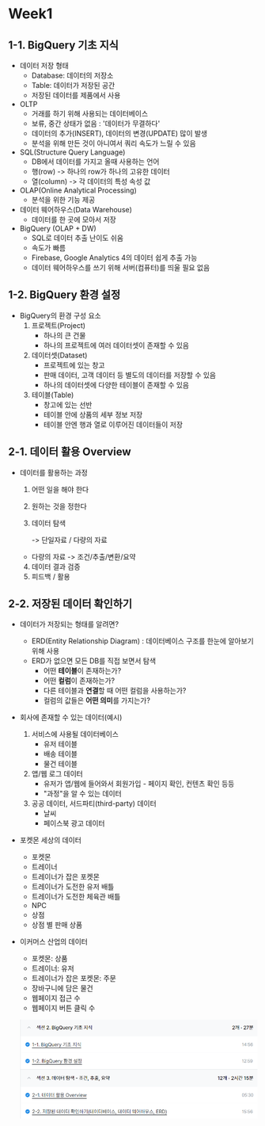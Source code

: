 
# Week1

## 1-1. BigQuery 기초 지식
- 데이터 저장 형태
    - Database: 데이터의 저장소
    - Table: 데이터가 저장된 공간
    - 저장된 데이터를 제품에서 사용
- OLTP
    - 거래를 하기 위해 사용되는 데이터베이스
    - 보류, 중간 상태가 없음  :  '데이터가 무결하다'
    - 데이터의 추가(INSERT), 데이터의 변경(UPDATE) 많이 발생
    - 분석을 위해 만든 것이 아니여서 쿼리 속도가 느릴 수 있음
- SQL(Structure Query Language)
    - DB에서 데이터를 가지고 올때 사용하는 언어
    - 행(row) -> 하나의 row가 하나의 고유한 데이터
    - 열(column) -> 각 데이터의 특성 속성 값
- OLAP(Online Analytical Processing)
    - 분석을 위한 기능 제공
- 데이터 웨어하우스(Data Warehouse)
    - 데이터를 한 곳에 모아서 저장
- BigQuery (OLAP + DW)
    - SQL로 데이터 추출 난이도 쉬움
    - 속도가 빠름
    - Firebase, Google Analytics 4의 데이터 쉽게 추출 가능
    - 데이터 웨어하우스를 쓰기 위해 서버(컴퓨터)를 띄울 필요 없음

## 1-2. BigQuery 환경 설정

- BigQuery의 환경 구성 요소
    1. 프로젝트(Project)
        - 하나의 큰 건물
        - 하나의 프로젝트에 여러 데이터셋이 존재할 수 있음
    2. 데이터셋(Dataset)
        - 프로젝트에 있는 창고
        - 판매 데이터, 고객 데이터 등 별도의 데이터를 저장할 수 있음
        - 하나의 데이터셋에 다양한 테이블이 존재할 수 있음
    3. 테이블(Table)
        - 창고에 있는 선반
        - 테이블 안에 상품의 세부 정보 저장
        - 테이블 안엔 행과 열로 이루어진 데이터들이 저장

## 2-1. 데이터 활용 Overview
- 데이터를 활용하는 과정
    1. 어떤 일을 해야 한다
    2. 원하는 것을 정한다
    3. 데이터 탐색
        
        -> 단일자료 / 다량의 자료
    - 다량의 자료 -> 조건/추출/변환/요약

    4. 데이터 결과 검증
    5. 피드백 / 활용

## 2-2. 저장된 데이터 확인하기

- 데이터가 저장되는 형태를 알려면?
    - ERD(Entity Relationship Diagram)
    : 데이터베이스 구조를 한눈에 알아보기 위해 사용
    - ERD가 없으면 모든 DB를 직접 보면서 탐색
        - 어떤 **테이블**이 존재하는가?
        - 어떤 **컬럼**이 존재하는가?
        - 다른 테이블과 **연결**할 때 어떤 컬럼을 사용하는가?
        - 컬럼의 값들은 **어떤 의미**를 가지는가?

- 회사에 존재할 수 있는 데이터(예시)
    1. 서비스에 사용될 데이터베이스
        - 유저 테이블
        - 배송 테이블
        - 물건 테이블
    2. 앱/웹 로그 데이터
        - 유저가 앱/웹에 들어와서 회원가입 - 페이지 확인, 컨텐츠 확인 등등
        - "과정"을 알 수 있는 데이터
    3. 공공 데이터, 서드파티(third-party) 데이터
        - 날씨
        - 페이스북 광고 데이터

- 포켓몬 세상의 데이터
    - 포켓몬
    - 트레이너
    - 트레이너가 잡은 포켓몬
    - 트레이너가 도전한 유저 배틀
    - 트레이너가 도전한 체육관 배틀
    - NPC
    - 상점
    - 상점 별 판매 상품
- 이커머스 산업의 데이터
    - 포켓몬: 상품
    - 트레이너: 유저
    - 트레이너가 잡은 포켓몬: 주문
    - 장바구니에 담은 물건
    - 웹페이지 접근 수
    - 웹페이지 버튼 클릭 수


    ![alt text](image.png)
